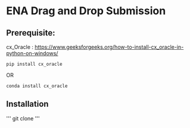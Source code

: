 # ENA Drag and Drop Submission

## Prerequisite:

cx_Oracle : https://www.geeksforgeeks.org/how-to-install-cx_oracle-in-python-on-windows/

```
pip install cx_oracle
```
OR
```
conda install cx_oracle
```

## Installation

'''
git clone
'''



